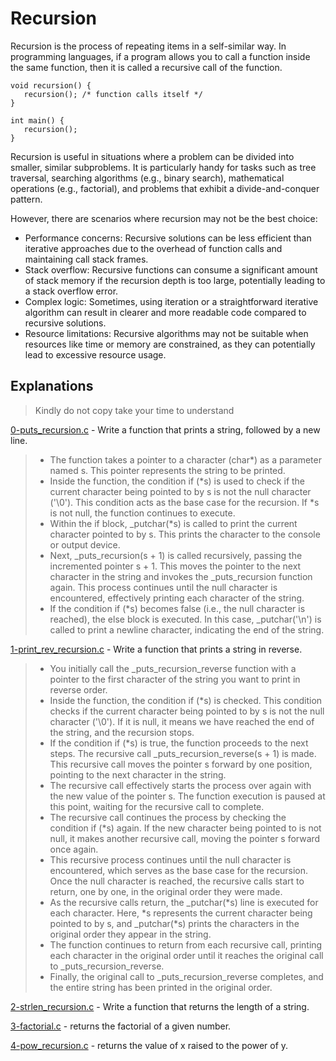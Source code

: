 # Recursion
Recursion is the process of repeating items in a self-similar way. In programming languages, if a program allows you to call a function inside the same function, then it is called a recursive call of the function.
```
void recursion() {
   recursion(); /* function calls itself */
}

int main() {
   recursion();
}
```
Recursion is useful in situations where a problem can be divided into smaller, similar subproblems. It is particularly handy for tasks such as tree traversal, searching algorithms (e.g., binary search), mathematical operations (e.g., factorial), and problems that exhibit a divide-and-conquer pattern.

However, there are scenarios where recursion may not be the best choice:

* Performance concerns: Recursive solutions can be less efficient than iterative approaches due to the overhead of function calls and maintaining call stack frames.
* Stack overflow: Recursive functions can consume a significant amount of stack memory if the recursion depth is too large, potentially leading to a stack overflow error.
* Complex logic: Sometimes, using iteration or a straightforward iterative algorithm can result in clearer and more readable code compared to recursive solutions.
* Resource limitations: Recursive algorithms may not be suitable when resources like time or memory are constrained, as they can potentially lead to excessive resource usage.

## Explanations
> Kindly do not copy take your time to understand

[0-puts_recursion.c](https://github.com/Darryl-Mbae/alx-low_level_programming/blob/master/0x08-recursion/0-puts_recursion.c) - Write a function that prints a string, followed by a new line.
> * The function takes a pointer to a character (char*) as a parameter named s. This pointer represents the string to be printed.
> * Inside the function, the condition if (*s) is used to check if the current character being pointed to by s is not the null character ('\0'). This condition acts as the base case for the recursion. If *s is not null, the function continues to execute.
> * Within the if block, _putchar(*s) is called to print the current character pointed to by s. This prints the character to the console or output device.
> * Next, _puts_recursion(s + 1) is called recursively, passing the incremented pointer s + 1. This moves the pointer to the next character in the string and invokes the _puts_recursion function again. This process continues until the null character is encountered, effectively printing each character of the string.
> * If the condition if (*s) becomes false (i.e., the null character is reached), the else block is executed. In this case, _putchar('\n') is called to print a newline character, indicating the end of the string.

[1-print_rev_recursion.c](https://github.com/Darryl-Mbae/alx-low_level_programming/blob/master/0x08-recursion/1-print_rev_recursion.c) - Write a function that prints a string in reverse.
> * You initially call the _puts_recursion_reverse function with a pointer to the first character of the string you want to print in reverse order.
> * Inside the function, the condition if (*s) is checked. This condition checks if the current character being pointed to by s is not the null character ('\0'). If it is null, it means we have reached the end of the string, and the recursion stops.
> * If the condition if (*s) is true, the function proceeds to the next steps. The recursive call _puts_recursion_reverse(s + 1) is made. This recursive call moves the pointer s forward by one position, pointing to the next character in the string.
> * The recursive call effectively starts the process over again with the new value of the pointer s. The function execution is paused at this point, waiting for the recursive call to complete.
> * The recursive call continues the process by checking the condition if (*s) again. If the new character being pointed to is not null, it makes another recursive call, moving the pointer s forward once again.
> * This recursive process continues until the null character is encountered, which serves as the base case for the recursion. Once the null character is reached, the recursive calls start to return, one by one, in the original order they were made.
> * As the recursive calls return, the _putchar(*s) line is executed for each character. Here, *s represents the current character being pointed to by s, and _putchar(*s) prints the characters in the original order they appear in the string.
> * The function continues to return from each recursive call, printing each character in the original order until it reaches the original call to _puts_recursion_reverse.
> * Finally, the original call to _puts_recursion_reverse completes, and the entire string has been printed in the original order.

[2-strlen_recursion.c](https://github.com/Darryl-Mbae/alx-low_level_programming/blob/master/0x08-recursion/2-strlen_recursion.c) - Write a function that returns the length of a string.

[3-factorial.c](https://github.com/Darryl-Mbae/alx-low_level_programming/blob/master/0x08-recursion/3-factorial.c) - returns the factorial of a given number.

[4-pow_recursion.c](https://github.com/Darryl-Mbae/alx-low_level_programming/blob/master/0x08-recursion/4-pow_recursion.c) -  returns the value of x raised to the power of y.
